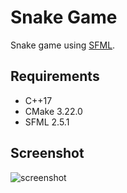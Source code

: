 # Snake Game
Snake game using [SFML](https://www.sfml-dev.org).
## Requirements
- C++17
- CMake 3.22.0
- SFML 2.5.1
## Screenshot
![screenshot](https://github.com/alejandrofsevilla/snake-game/assets/110661590/b2951acf-af48-4c52-8a5a-a95e8eb43465)
